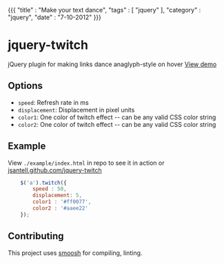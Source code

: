 {{{
    "title"    : "Make your text dance",
    "tags"     : [ "jquery" ],
    "category" : "jquery",
    "date"     : "7-10-2012"
}}}

jquery-twitch 
============

jQuery plugin for making links dance anaglyph-style on hover
[View demo](http://jsantell.github.com/jquery-twitch)


## Options
* `speed`: Refresh rate in ms
* `displacement`: Displacement in pixel units
* `color1`: One color of twitch effect -- can be any valid CSS color string
* `color2`: One color of twitch effect -- can be any valid CSS color string

## Example

View `./example/index.html` in repo to see it in action or [jsantell.github.com/jquery-twitch](http://jsantell.github.com/jquery-twitch)

```javascript
    $('a').twitch({
        speed : 50,
        displacement: 5,
        color1 : '#ff0077',
        color2 : '#aaee22'
    });
```

## Contributing

This project uses [smoosh](https://github.com/fat/smoosh) for compiling, linting.
